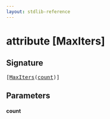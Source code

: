 ```yaml
---
layout: stdlib-reference
---
```


# attribute [MaxIters]

## Signature

<pre>
[<a href="maxiters-03.md">MaxIters</a>(<a href="maxiters-03.md#decl-count" class="code_param">count</a>)]
</pre>

## Parameters

####  <a id="decl-count"></a>count


<script>
// Fix .md links to .html when on ReadTheDocs
if (window.location.hostname.includes('readthedocs') || 
    window.location.hostname.includes('rtfd.io')) {
  document.addEventListener('DOMContentLoaded', function() {
    const links = document.querySelectorAll('a');
    links.forEach(link => {
      const href = link.getAttribute('href');
      if (href && href.includes('.md')) {
        // This regex will handle .md links with or without fragment identifiers or query parameters
        link.href = link.href.replace(/(.+)\.md(#[^?]*)?(\?.*)?$/, '$1.html$2$3');
      }
    });
  });
}
</script>
